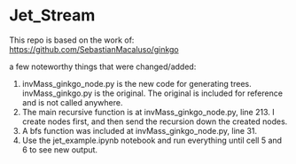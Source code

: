 # Jet_Stream
This repo is based on the work of: https://github.com/SebastianMacaluso/ginkgo

a few noteworthy things that were changed/added:

1. invMass_ginkgo_node.py is the new code for generating trees. invMass_ginkgo.py is the original. The original is included for reference and is not called anywhere.
2. The main recursive function is at invMass_ginkgo_node.py, line 213. I create nodes first, and then send the recursion down the created nodes.
3. A bfs function was included at invMass_ginkgo_node.py, line 31.
4. Use the jet_example.ipynb notebook and run everything until cell 5 and 6 to see new output.
